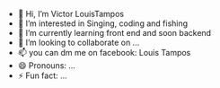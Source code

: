 - 👋 Hi, I’m Victor LouisTampos
- 👀 I’m interested in Singing, coding and fishing
- 🌱 I’m currently learning front end and soon backend
- 💞️ I’m looking to collaborate on ...
- 📫 you can dm me on facebook: Louis Tampos
- 😄 Pronouns: ...
- ⚡ Fun fact: ...

<!---
LouisTampos/LouisTampos is a ✨ special ✨ repository because its `README.md` (this file) appears on your GitHub profile.
You can click the Preview link to take a look at your changes.
--->
